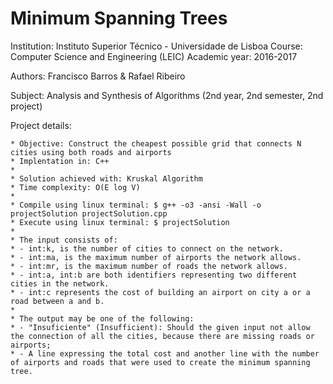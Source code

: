 # Minimum Spanning Trees

Institution: Instituto Superior Técnico - Universidade de Lisboa
Course: Computer Science and Engineering (LEIC)
Academic year: 2016-2017

Authors: Francisco Barros & Rafael Ribeiro

Subject: Analysis and Synthesis of Algorithms (2nd year, 2nd semester, 2nd project)

Project details:

	* Objective: Construct the cheapest possible grid that connects N cities using both roads and airports
	* Implentation in: C++  
	*
	* Solution achieved with: Kruskal Algorithm
	* Time complexity: O(E log V)
	*
	* Compile using linux terminal: $ g++ -o3 -ansi -Wall -o projectSolution projectSolution.cpp
	* Execute using linux terminal: $ projectSolution
	*
	* The input consists of:
	* - int:k, is the number of cities to connect on the network.
	* - int:ma, is the maximum number of airports the network allows.
	* - int:mr, is the maximum number of roads the network allows.
	* - int:a, int:b are both identifiers representing two different cities in the network.
	* - int:c represents the cost of building an airport on city a or a road between a and b.
	*
	* The output may be one of the following:
	* - "Insuficiente" (Insufficient): Should the given input not allow the connection of all the cities, because there are missing roads or airports;
	* - A line expressing the total cost and another line with the number of airports and roads that were used to create the minimum spanning tree.
